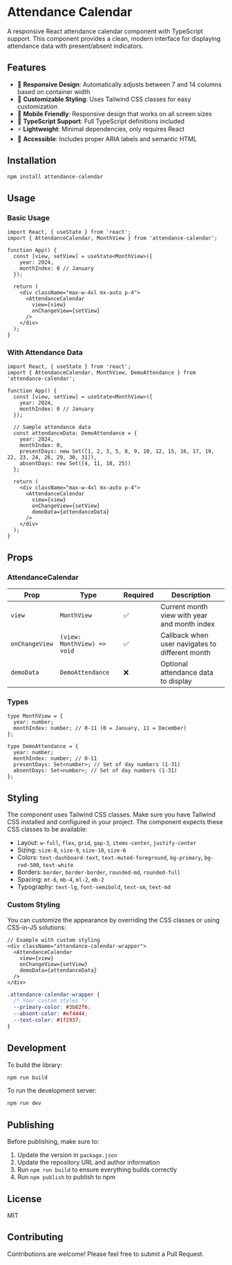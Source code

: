 # Attendance Calendar

A responsive React attendance calendar component with TypeScript support. This component provides a clean, modern interface for displaying attendance data with present/absent indicators.

## Features

- 📅 **Responsive Design**: Automatically adjusts between 7 and 14 columns based on container width
- 🎨 **Customizable Styling**: Uses Tailwind CSS classes for easy customization
- 📱 **Mobile Friendly**: Responsive design that works on all screen sizes
- 🔧 **TypeScript Support**: Full TypeScript definitions included
- ⚡ **Lightweight**: Minimal dependencies, only requires React
- 🎯 **Accessible**: Includes proper ARIA labels and semantic HTML

## Installation

```bash
npm install attendance-calendar
```

## Usage

### Basic Usage

```tsx
import React, { useState } from 'react';
import { AttendanceCalendar, MonthView } from 'attendance-calendar';

function App() {
  const [view, setView] = useState<MonthView>({
    year: 2024,
    monthIndex: 0 // January
  });

  return (
    <div className="max-w-4xl mx-auto p-4">
      <AttendanceCalendar
        view={view}
        onChangeView={setView}
      />
    </div>
  );
}
```

### With Attendance Data

```tsx
import React, { useState } from 'react';
import { AttendanceCalendar, MonthView, DemoAttendance } from 'attendance-calendar';

function App() {
  const [view, setView] = useState<MonthView>({
    year: 2024,
    monthIndex: 0 // January
  });

  // Sample attendance data
  const attendanceData: DemoAttendance = {
    year: 2024,
    monthIndex: 0,
    presentDays: new Set([1, 2, 3, 5, 8, 9, 10, 12, 15, 16, 17, 19, 22, 23, 24, 26, 29, 30, 31]),
    absentDays: new Set([4, 11, 18, 25])
  };

  return (
    <div className="max-w-4xl mx-auto p-4">
      <AttendanceCalendar
        view={view}
        onChangeView={setView}
        demoData={attendanceData}
      />
    </div>
  );
}
```

## Props

### AttendanceCalendar

| Prop | Type | Required | Description |
|------|------|----------|-------------|
| `view` | `MonthView` | ✅ | Current month view with year and month index |
| `onChangeView` | `(view: MonthView) => void` | ✅ | Callback when user navigates to different month |
| `demoData` | `DemoAttendance` | ❌ | Optional attendance data to display |

### Types

```tsx
type MonthView = {
  year: number;
  monthIndex: number; // 0-11 (0 = January, 11 = December)
};

type DemoAttendance = {
  year: number;
  monthIndex: number; // 0-11
  presentDays: Set<number>; // Set of day numbers (1-31)
  absentDays: Set<number>; // Set of day numbers (1-31)
};
```

## Styling

The component uses Tailwind CSS classes. Make sure you have Tailwind CSS installed and configured in your project. The component expects these CSS classes to be available:

- Layout: `w-full`, `flex`, `grid`, `gap-3`, `items-center`, `justify-center`
- Sizing: `size-8`, `size-9`, `size-10`, `size-6`
- Colors: `text-dashboard-text`, `text-muted-foreground`, `bg-primary`, `bg-red-500`, `text-white`
- Borders: `border`, `border-border`, `rounded-md`, `rounded-full`
- Spacing: `mt-6`, `mb-4`, `ml-2`, `mb-2`
- Typography: `text-lg`, `font-semibold`, `text-sm`, `text-md`

### Custom Styling

You can customize the appearance by overriding the CSS classes or using CSS-in-JS solutions:

```tsx
// Example with custom styling
<div className="attendance-calendar-wrapper">
  <AttendanceCalendar
    view={view}
    onChangeView={setView}
    demoData={attendanceData}
  />
</div>
```

```css
.attendance-calendar-wrapper {
  /* Your custom styles */
  --primary-color: #3b82f6;
  --absent-color: #ef4444;
  --text-color: #1f2937;
}
```

## Development

To build the library:

```bash
npm run build
```

To run the development server:

```bash
npm run dev
```

## Publishing

Before publishing, make sure to:

1. Update the version in `package.json`
2. Update the repository URL and author information
3. Run `npm run build` to ensure everything builds correctly
4. Run `npm publish` to publish to npm

## License

MIT

## Contributing

Contributions are welcome! Please feel free to submit a Pull Request.